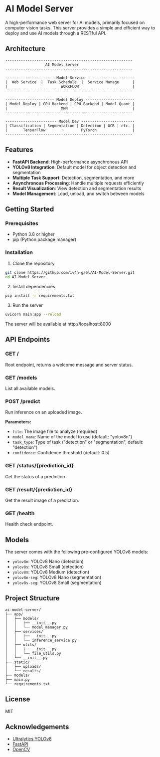 # AI Model Server

A high-performance web server for AI models, primarily focused on computer vision tasks. This server provides a simple and efficient way to deploy and use AI models through a RESTful API.

## Architecture

```
--------------------------------------------------------- 
                  AI Model Server 
--------------------------------------------------------- 

---------------------- Model Service --------------------- 
|  Web Service  |  Task Schedule  |  Service Manage      | 
|                        WORKFLOW                        | 
--------------------------------------------------------- 

---------------------- Model Deploy ---------------------- 
| Model Deploy | GPU Backend | CPU Backend | Model Quant | 
|                        MNN                             | 
--------------------------------------------------------- 

----------------------- Model Dev ------------------------ 
| Classification | Segmentation | Detection | OCR | etc. | 
|       TensorFlow       ↑        PyTorch                | 
---------------------------------------------------------
```

## Features

- **FastAPI Backend**: High-performance asynchronous API
- **YOLOv8 Integration**: Default model for object detection and segmentation
- **Multiple Task Support**: Detection, segmentation, and more
- **Asynchronous Processing**: Handle multiple requests efficiently
- **Result Visualization**: View detection and segmentation results
- **Model Management**: Load, unload, and switch between models

## Getting Started

### Prerequisites

- Python 3.8 or higher
- pip (Python package manager)

### Installation

1. Clone the repository

```bash
git clone https://github.com/iv4n-ga6l/AI-Model-Server.git
cd AI-Model-Server
```

2. Install dependencies

```bash
pip install -r requirements.txt
```

3. Run the server

```bash
uvicorn main:app --reload
```

The server will be available at http://localhost:8000

## API Endpoints

### GET /

Root endpoint, returns a welcome message and server status.

### GET /models

List all available models.

### POST /predict

Run inference on an uploaded image.

**Parameters:**
- `file`: The image file to analyze (required)
- `model_name`: Name of the model to use (default: "yolov8n")
- `task_type`: Type of task ("detection" or "segmentation", default: "detection")
- `confidence`: Confidence threshold (default: 0.5)

### GET /status/{prediction_id}

Get the status of a prediction.

### GET /result/{prediction_id}

Get the result image of a prediction.

### GET /health

Health check endpoint.

## Models

The server comes with the following pre-configured YOLOv8 models:

- `yolov8n`: YOLOv8 Nano (detection)
- `yolov8s`: YOLOv8 Small (detection)
- `yolov8m`: YOLOv8 Medium (detection)
- `yolov8n-seg`: YOLOv8 Nano (segmentation)
- `yolov8s-seg`: YOLOv8 Small (segmentation)

## Project Structure

```
ai-model-server/
├── app/
│   ├── models/
│   │   ├── __init__.py
│   │   └── model_manager.py
│   ├── services/
│   │   ├── __init__.py
│   │   └── inference_service.py
│   ├── utils/
│   │   ├── __init__.py
│   │   └── file_utils.py
│   └── __init__.py
├── static/
│   ├── uploads/
│   └── results/
├── models/
├── main.py
└── requirements.txt
```

## License

MIT

## Acknowledgements

- [Ultralytics YOLOv8](https://github.com/ultralytics/ultralytics)
- [FastAPI](https://fastapi.tiangolo.com/)
- [OpenCV](https://opencv.org/)